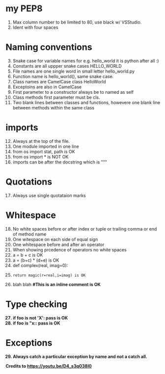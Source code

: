 # my PEP8

1. Max column number to be limited to 80, use black w/ VSStudio.
2. Ident with four spaces

# Naming conventions
3. Snake case for variable names for e.g. hello_world it is python after all :)
4. Constants are all uppper snake cases HELLO_WORLD
5. File names are one single word in small letter hello_world.py
6. Function name is hello_world(), same snake case.
7. Class names are CamelCase class HelloWorld
8. Exceptoins are also in CamelCase
9. First parameter to a constructor always be to named as self
10. Class methods first parameter must be cls.
11. Two blank lines between classes and functions, howevere one blank line between methods within the same class

# imports
12. Always at the top of the file.
13. One module imported in one line
14. from  os import stat, path is OK
15. from os import * is NOT OK
16. imports can be after the docstring which is """

# Quotations
17. Always use single quotataion marks


# Whitespace
18. No white spaces before or after index or tuple or trailing comma or end of method name
19. One witespace on each side of equal sign
20. One whitespace before and after an operator
21. When showing prcedence of operators no white spaces
22. a = b + c is OK
23. a = (b+c) * (d+e) is OK
24. def complex(real, imag=0):
25.     return magic(r=real,i=imag) is OK
26. blah blah <b><b>#<b>This is an inline comment is OK

# Type checking
27. if foo is not 'X':
        pass
is OK
28. if foo is "x::
        pass
is OK

# Exceptions
29. Always catch a particular exception by name and not a catch all.

Credits to https://youtu.be/D4_s3q038I0 




